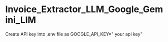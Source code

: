 # Invoice_Extractor_LLM_Google_Gemini_LIM
Create API key into .env file as GOOGLE_API_KEY=" your api key"
